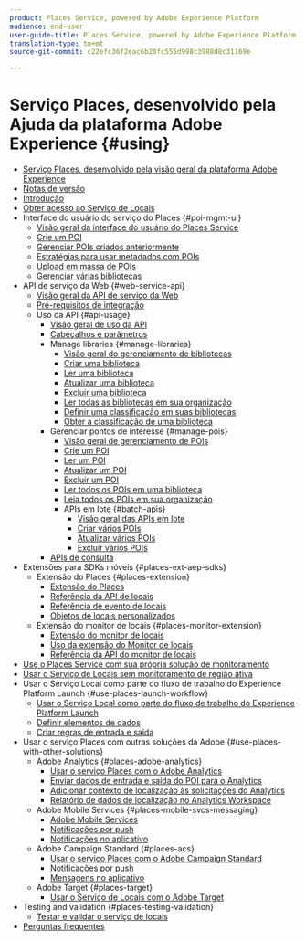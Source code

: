 ```yaml
---
product: Places Service, powered by Adobe Experience Platform
audience: end-user
user-guide-title: Places Service, powered by Adobe Experience Platform
translation-type: tm+mt
source-git-commit: c22efc36f2eac6b20fc555d998c3988d8c31169e

---
```



# Serviço Places, desenvolvido pela Ajuda da plataforma Adobe Experience {#using}

+ [Serviço Places, desenvolvido pela visão geral da plataforma Adobe Experience](home.md)
+ [Notas de versão](release-notes.md)
+ [Introdução](getting-started.md)
+ [Obter acesso ao Serviço de Locais](places-gain-access.md)
+ Interface do usuário do serviço do Places {#poi-mgmt-ui}
   + [Visão geral da interface do usuário do Places Service](poi-mgmt-ui/poi-mgmt-ui-overview.md)
   + [Crie um POI](poi-mgmt-ui/create-a-poi-ui.md)
   + [Gerenciar POIs criados anteriormente](poi-mgmt-ui/managing-pois-in-the-places-ui.md)
   + [Estratégias para usar metadados com POIs](poi-mgmt-ui/metadata-with-pois.md)
   + [Upload em massa de POIs](poi-mgmt-ui/bulk-upload-pois.md)
   + [Gerenciar várias bibliotecas](poi-mgmt-ui/manage-libraries-in-the-places-ui.md)
+ API de serviço da Web {#web-service-api}
   + [Visão geral da API de serviço da Web](web-service-api/places-web-services.md)
   + [Pré-requisitos de integração](web-service-api/adobe-i-o-integration.md)
   + Uso da API {#api-usage}
      + [Visão geral de uso da API](web-service-api/api-usage/api-usage-overview.md)
      + [Cabeçalhos e parâmetros](web-service-api/api-usage/headers-and-parameters.md)
      + Manage libraries {#manage-libraries}
         + [Visão geral do gerenciamento de bibliotecas](web-service-api/api-usage/manage-libraries/manage-libraries.md)
         + [Criar uma biblioteca](web-service-api/api-usage/manage-libraries/create-a-library.md)
         + [Ler uma biblioteca](web-service-api/api-usage/manage-libraries/read-a-library.md)
         + [Atualizar uma biblioteca](web-service-api/api-usage/manage-libraries/update-a-library.md)
         + [Excluir uma biblioteca](web-service-api/api-usage/manage-libraries/delete-a-library.md)
         + [Ler todas as bibliotecas em sua organização](web-service-api/api-usage/manage-libraries/read-all-libraries-in-your-organization.md)
         + [Definir uma classificação em suas bibliotecas](web-service-api/api-usage/manage-libraries/set-a-ran-on-your-libraries.md)
         + [Obter a classificação de uma biblioteca](web-service-api/api-usage/manage-libraries/get-a-librarys-rank.md)
      + Gerenciar pontos de interesse {#manage-pois}
         + [Visão geral de gerenciamento de POIs](web-service-api/api-usage/manage-pois/manage-pois.md)
         + [Crie um POI](web-service-api/api-usage/manage-pois/create-a-poi.md)
         + [Ler um POI](web-service-api/api-usage/manage-pois/read-a-poi.md)
         + [Atualizar um POI](web-service-api/api-usage/manage-pois/update-a-poi.md)
         + [Excluir um POI](web-service-api/api-usage/manage-pois/delete-a-poi.md)
         + [Ler todos os POIs em uma biblioteca](web-service-api/api-usage/manage-pois/read-all-pois-in-a-library.md)
         + [Leia todos os POIs em sua organização](web-service-api/api-usage/manage-pois/read-all-pois-in-your-organization.md)
         + APIs em lote {#batch-apis}
            + [Visão geral das APIs em lote](web-service-api/api-usage/manage-pois/batch-apis/batch-apis.md)
            + [Criar vários POIs](web-service-api/api-usage/manage-pois/batch-apis/create-multiple-pois.md)
            + [Atualizar vários POIs](web-service-api/api-usage/manage-pois/batch-apis/update-multiple-pois.md)
            + [Excluir vários POIs](web-service-api/api-usage/manage-pois/batch-apis/delete-multiple-pois.md)
      + [APIs de consulta](web-service-api/api-usage/query-apis.md)
+ Extensões para SDKs móveis {#places-ext-aep-sdks}
   + Extensão do Places {#places-extension}
      + [Extensão do Places](places-ext-aep-sdks/places-extension/places-extension.md)
      + [Referência da API de locais](places-ext-aep-sdks/places-extension/places-api-reference.md)
      + [Referência de evento de locais](places-ext-aep-sdks/places-extension/places-event-ref.md)
      + [Objetos de locais personalizados](places-ext-aep-sdks/places-extension/cust-places-objects.md)
   + Extensão do monitor de locais {#places-monitor-extension}
      + [Extensão do monitor de locais](places-ext-aep-sdks/places-monitor-extension/places-monitor-extension.md)
      + [Uso da extensão do Monitor de locais](places-ext-aep-sdks/places-monitor-extension/using-places-monitor-extension.md)
      + [Referência da API do monitor de locais](places-ext-aep-sdks/places-monitor-extension/places-monitor-api-reference.md)
+ [Use o Places Service com sua própria solução de monitoramento](using-your-own-monitor.md)
+ [Usar o Serviço de Locais sem monitoramento de região ativa](use-places-without-active-monitoring.md)
+ Usar o Serviço Local como parte do fluxo de trabalho do Experience Platform Launch {#use-places-launch-workflow}
   + [Usar o Serviço Local como parte do fluxo de trabalho do Experience Platform Launch](use-places-launch-workflow/places-launch-workflow.md)
   + [Definir elementos de dados](use-places-launch-workflow/define-data-elements.md)
   + [Criar regras de entrada e saída](use-places-launch-workflow/create-rule-places-property.md)
+ Usar o serviço Places com outras soluções da Adobe {#use-places-with-other-solutions}
   + Adobe Analytics {#places-adobe-analytics}
      + [Usar o serviço Places com o Adobe Analytics](use-places-with-other-solutions/places-adobe-analytics/use-places-analytics-overview.md)
      + [Enviar dados de entrada e saída do POI para o Analytics](use-places-with-other-solutions/places-adobe-analytics/use-places-adobe-analytics.md)
      + [Adicionar contexto de localização às solicitações do Analytics](use-places-with-other-solutions/places-adobe-analytics/run-reports-aa-places-data.md)
      + [Relatório de dados de localização no Analytics Workspace](use-places-with-other-solutions/places-adobe-analytics/places-in-workspace.md)
   + Adobe Mobile Services {#places-mobile-svcs-messaging}
      + [Adobe Mobile Services](use-places-with-other-solutions/places-mobile-svcs-for-messaging/use-places-mobie-svcs-messaging.md)
      + [Notificações por push](use-places-with-other-solutions/places-mobile-svcs-for-messaging/mobile-svcs-messaging-push.md)
      + [Notificações no aplicativo](use-places-with-other-solutions/places-mobile-svcs-for-messaging/mobile-svcs-messaging-inapp.md)
   + Adobe Campaign Standard {#places-acs}
      + [Usar o serviço Places com o Adobe Campaign Standard](use-places-with-other-solutions/places-acs/places-acs-overview.md)
      + [Notificações por push](use-places-with-other-solutions/places-acs/places-acs-push-notifications.md)
      + [Mensagens no aplicativo](use-places-with-other-solutions/places-acs/places-acs-in-app-messages.md)
   + Adobe Target {#places-target}
      + [Usar o Serviço de Locais com o Adobe Target](use-places-with-other-solutions/places-target/places-target.md)
+ Testing and validation {#places-testing-validation}
   + [Testar e validar o serviço de locais](places-testing-validation/test-validate-places.md)
+ [Perguntas frequentes](places-faqs.md)
